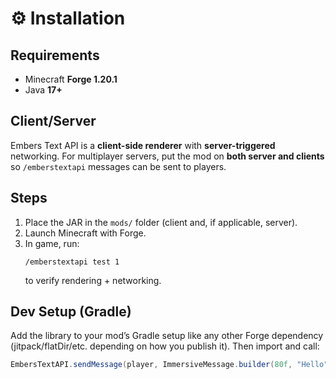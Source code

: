 # ⚙️ Installation

## Requirements
- Minecraft **Forge 1.20.1**
- Java **17+**

## Client/Server
Embers Text API is a **client-side renderer** with **server-triggered** networking.
For multiplayer servers, put the mod on **both server and clients** so `/emberstextapi` messages can be sent to players.

## Steps
1. Place the JAR in the `mods/` folder (client and, if applicable, server).
2. Launch Minecraft with Forge.
3. In game, run:  
   ```
   /emberstextapi test 1
   ```
   to verify rendering + networking.

## Dev Setup (Gradle)
Add the library to your mod’s Gradle setup like any other Forge dependency (jitpack/flatDir/etc. depending on how you publish it). Then import and call:
```java
EmbersTextAPI.sendMessage(player, ImmersiveMessage.builder(80f, "Hello"));
```
